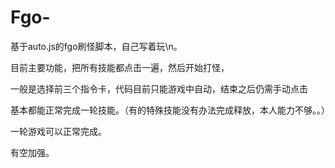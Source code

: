 # Fgo-
基于auto.js的fgo刷怪脚本，自己写着玩\n。

目前主要功能，把所有技能都点击一遍，然后开始打怪，

一般是选择前三个指令卡，代码目前只能游戏中自动，结束之后仍需手动点击

基本都能正常完成一轮技能。（有的特殊技能没有办法完成释放，本人能力不够。。）

一轮游戏可以正常完成。

有空加强。

